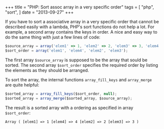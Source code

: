 +++
title = "PHP: Sort assoc array in a very specific order"
tags = [
    "php",
    "sort",
]
date = "2013-09-27"
+++

If you have to sort a associative array in a very specific order that cannot be described easily with a lambda,
PHP's sort functions do not help a lot. For example, a second array contains the keys in order.
A nice and easy way to do the same thing with just a few lines of code:

```js
$source_array = array('elem1' => 1, 'elem2' => 2, 'elem3' => 3, 'elem4' => 4);
$sort_order = array('elem1', 'elem4', 'elem2', 'elem3');
```

The first array `$source_array` is supposed to be the array that sould be sorted.
The second array `$sort_order` specifies the required order by listing the elements as they should be arranged.

To sort the array, the internal functions `array_fill_keys` and `array_merge` are quite helpful:
```js
$sorted_array = array_fill_keys($sort_order, null);
$sorted_array = array_merge($sorted_array, $source_array);
```

The result is a sorted array with a ordering as specified in array `$sort_order`:
```
Array ( [elem1] => 1 [elem4] => 4 [elem2] => 2 [elem3] => 3 )
```